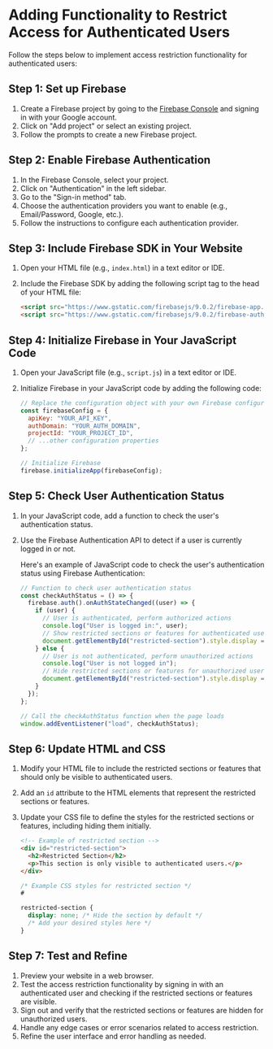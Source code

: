 

#  Adding Functionality to Restrict Access for Authenticated Users

Follow the steps below to implement access restriction functionality for authenticated users:

## Step 1: Set up Firebase

1. Create a Firebase project by going to the [Firebase Console](https://console.firebase.google.com/) and signing in with your Google account.
2. Click on "Add project" or select an existing project.
3. Follow the prompts to create a new Firebase project.

## Step 2: Enable Firebase Authentication

1. In the Firebase Console, select your project.
2. Click on "Authentication" in the left sidebar.
3. Go to the "Sign-in method" tab.
4. Choose the authentication providers you want to enable (e.g., Email/Password, Google, etc.).
5. Follow the instructions to configure each authentication provider.

## Step 3: Include Firebase SDK in Your Website

1. Open your HTML file (e.g., `index.html`) in a text editor or IDE.
2. Include the Firebase SDK by adding the following script tag to the head of your HTML file:

    ```html
    <script src="https://www.gstatic.com/firebasejs/9.0.2/firebase-app.js"></script>
    <script src="https://www.gstatic.com/firebasejs/9.0.2/firebase-auth.js"></script>
    ```

## Step 4: Initialize Firebase in Your JavaScript Code

1. Open your JavaScript file (e.g., `script.js`) in a text editor or IDE.
2. Initialize Firebase in your JavaScript code by adding the following code:

    ```javascript
    // Replace the configuration object with your own Firebase configuration
    const firebaseConfig = {
      apiKey: "YOUR_API_KEY",
      authDomain: "YOUR_AUTH_DOMAIN",
      projectId: "YOUR_PROJECT_ID",
      // ...other configuration properties
    };
    
    // Initialize Firebase
    firebase.initializeApp(firebaseConfig);
    ```

## Step 5: Check User Authentication Status

1. In your JavaScript code, add a function to check the user's authentication status.
2. Use the Firebase Authentication API to detect if a user is currently logged in or not.

    Here's an example of JavaScript code to check the user's authentication status using Firebase Authentication:

    ```javascript
    // Function to check user authentication status
    const checkAuthStatus = () => {
      firebase.auth().onAuthStateChanged((user) => {
        if (user) {
          // User is authenticated, perform authorized actions
          console.log("User is logged in:", user);
          // Show restricted sections or features for authenticated users
          document.getElementById("restricted-section").style.display = "block";
        } else {
          // User is not authenticated, perform unauthorized actions
          console.log("User is not logged in");
          // Hide restricted sections or features for unauthorized users
          document.getElementById("restricted-section").style.display = "none";
        }
      });
    };
    
    // Call the checkAuthStatus function when the page loads
    window.addEventListener("load", checkAuthStatus);
    ```

## Step 6: Update HTML and CSS

1. Modify your HTML file to include the restricted sections or features that should only be visible to authenticated users.
2. Add an `id` attribute to the HTML elements that represent the restricted sections or features.
3. Update your CSS file to define the styles for the restricted sections or features, including hiding them initially.

    ```html
    <!-- Example of restricted section -->
    <div id="restricted-section">
      <h2>Restricted Section</h2>
      <p>This section is only visible to authenticated users.</p>
    </div>
    ```
    
    ```css
    /* Example CSS styles for restricted section */
    #
    
    restricted-section {
      display: none; /* Hide the section by default */
      /* Add your desired styles here */
    }
    ```

## Step 7: Test and Refine

1. Preview your website in a web browser.
2. Test the access restriction functionality by signing in with an authenticated user and checking if the restricted sections or features are visible.
3. Sign out and verify that the restricted sections or features are hidden for unauthorized users.
4. Handle any edge cases or error scenarios related to access restriction.
5. Refine the user interface and error handling as needed.

